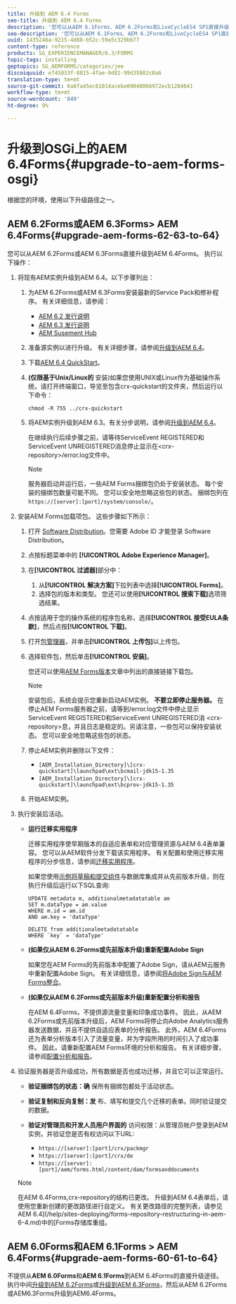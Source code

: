 ```yaml
---
title: 升级到 AEM 6.4 Forms
seo-title: 升级到 AEM 6.4 Forms
description: '您可以从AEM 6.1Forms、AEM 6.2Forms和LiveCycleES4 SP1直接升级到6.3Forms。 '
seo-description: '您可以从AEM 6.1Forms、AEM 6.2Forms和LiveCycleES4 SP1直接升级到6.3Forms。 '
uuid: 1435246a-9215-4d88-b52c-59a5c329bb77
content-type: reference
products: SG_EXPERIENCEMANAGER/6.3/FORMS
topic-tags: installing
geptopics: SG_AEMFORMS/categories/jee
discoiquuid: e745033f-8015-4fae-9d82-99d35802c0a6
translation-type: tm+mt
source-git-commit: 6a8fa45ec61014acebe09048066972ecb1284641
workflow-type: tm+mt
source-wordcount: '849'
ht-degree: 9%

---
```



# 升级到OSGi上的AEM 6.4Forms{#upgrade-to-aem-forms-osgi}

根据您的环境，使用以下升级路径之一。

## AEM 6.2Forms或AEM 6.3Forms> AEM 6.4Forms{#upgrade-aem-forms-62-63-to-64}

您可以从AEM 6.2Forms或AEM 6.3Forms直接升级到AEM 6.4Forms。 执行以下操作：

1. 将现有AEM实例升级到AEM 6.4。以下步骤列出：

   1. 为AEM 6.2Forms或AEM 6.3Forms安装最新的Service Pack和修补程序。 有关详细信息，请参阅：

      * [AEM 6.2 发行说明](https://helpx.adobe.com/cn/experience-manager/6-2/release-notes.html)
      * [AEM 6.3 发行说明](https://helpx.adobe.com/cn/experience-manager/6-3/release-notes.html)
      * [AEM Susement Hub](https://helpx.adobe.com/experience-manager/aem-releases-updates.html)
   1. 准备源实例以进行升级。 有关详细步骤，请参阅[升级到AEM 6.4](/help/sites-deploying/upgrade.md#preparing%20the%20source%20instance)。
   1. 下载[AEM 6.4 QuickStart](/help/sites-deploying/deploy.md#getting%20the%20software)。
   1. **(仅限基于Unix/Linux的** 安装)如果您使用UNIX或Linux作为基础操作系统，请打开终端窗口，导览至包含crx-quickstart的文件夹，然后运行以下命令：

      `chmod -R 755 ../crx-quickstart`

   1. 将AEM实例升级到AEM 6.3。有关分步说明，请参阅[升级到AEM 6.4](/help/sites-deploying/upgrade.md)。

      在继续执行后续步骤之前，请等待ServiceEvent REGISTERED和ServiceEvent UNREGISTERED消息停止显示在&lt;crx-repository>/error.log文件中。

      >[!NOTE]
      >
      >服务器启动并运行后，一些AEM Forms捆绑包仍处于安装状态。 每个安装的捆绑包数量可能不同。 您可以安全地忽略这些包的状态。 捆绑包列在`https://[server]:[port]/system/console/`。


1. 安装AEM Forms加载项包。 这些步骤如下所示：

   1. 打开 [Software Distribution](https://experience.adobe.com/downloads)。您需要 Adobe ID 才能登录 Software Distribution。
   1. 点按标题菜单中的 **[!UICONTROL Adobe Experience Manager]**。
   1. 在&#x200B;**[!UICONTROL 过滤器]**&#x200B;部分中：
      1. 从&#x200B;**[!UICONTROL 解决方案]**&#x200B;下拉列表中选择&#x200B;**[!UICONTROL Forms]**。
      1. 选择包的版本和类型。 您还可以使用&#x200B;**[!UICONTROL 搜索下载]**&#x200B;选项筛选结果。
   1. 点按适用于您的操作系统的程序包名称，选择&#x200B;**[!UICONTROL 接受EULA条款]**，然后点按&#x200B;**[!UICONTROL 下载]**。
   1. 打开[包管理器](https://docs.adobe.com/content/help/zh-Hans/experience-manager-65/administering/contentmanagement/package-manager.html)，并单击&#x200B;**[!UICONTROL 上传包]**&#x200B;以上传包。
   1. 选择软件包，然后单击&#x200B;**[!UICONTROL 安装]**。

      您还可以使用[AEM Forms版本](https://helpx.adobe.com/cn/aem-forms/kb/aem-forms-releases.html)文章中列出的直接链接下载包。

      >[!NOTE]
      >
      >安装包后，系统会提示您重新启动AEM实例。 **不要立即停止服务器。** 在停止AEM Forms服务器之前，请等到/error.log文件中停止显示ServiceEvent REGISTERED和ServiceEvent UNREGISTERED消 &lt;crx-repository>息，并且日志是稳定的。另请注意，一些包可以保持安装状态。 您可以安全地忽略这些包的状态。

   1. 停止AEM实例并删除以下文件：

      * `[AEM_Installation_Directory]\[crx-quickstart]\launchpad\ext\bcmail-jdk15-1.35`
      * `[AEM_Installation_Directory]\[crx-quickstart]\launchpad\ext\bcprov-jdk15-1.35`
   1. 开始AEM实例。


1. 执行安装后活动。

   * **运行迁移实用程序**

      迁移实用程序使早期版本的自适应表单和对应管理资源与AEM 6.4表单兼容。 您可以从AEM软件分发下载该实用程序。 有关配置和使用迁移实用程序的分步信息，请参阅[迁移实用程序](/help/forms/using/migration-utility.md)。

      如果您使用[示例将草稿和提交组件](integrate-draft-submission-database.md)与数据库集成并从先前版本升级，则在执行升级后运行以下SQL查询:

      ```
      UPDATE metadata m, additionalmetadatatable am
      SET m.dataType = am.value
      WHERE m.id = am.id
      AND am.key = 'dataType'
      ```

      ```
      DELETE from additionalmetadatatable
      WHERE `key` = 'dataType'
      ```

   * **(如果仅从AEM 6.2Forms或先前版本升级)重新配置Adobe Sign**

      如果您在AEM Forms的先前版本中配置了Adobe Sign，请从AEM云服务中重新配置Adobe Sign。 有关详细信息，请参阅[将Adobe Sign与AEM Forms整合](/help/forms/using/adobe-sign-integration-adaptive-forms.md)。

   * **(如果仅从AEM 6.2Forms或先前版本升级)重新配置分析和报告**

      在AEM 6.4Forms，不提供源流量变量和印象成功事件。 因此，从AEM 6.2Forms或先前版本升级后，AEM Forms将停止向Adobe Analytics服务器发送数据，并且不提供自适应表单的分析报告。 此外，AEM 6.4Forms还为表单分析版本引入了流量变量，并为字段所用的时间引入了成功事件。 因此，请重新配置AEM Forms环境的分析和报告。 有关详细步骤，请参阅[配置分析和报告](/help/forms/using/configure-analytics-forms-documents.md)。

1. 验证服务器是否升级成功，所有数据是否也成功迁移，并且它可以正常运行。

   * **验证捆绑包的状态：确** 保所有捆绑包都处于活动状态。
   * **验证复制和反向复制：发** 布、填写和提交几个迁移的表单。同时验证提交的数据。
   * **验证对管理员和开发人员用户界面的** 访问权限：从管理员帐户登录到AEM实例，并验证您是否有权访问以下URL:

      * `https://[server]:[port]/crx/packmgr`
      * `https://[server]:[port]/crx/de`
      * `https://[server]:[port]/aem/forms.html/content/dam/formsanddocuments`

   >[!NOTE]
   在AEM 6.4Forms,crx-repository的结构已更改。 升级到AEM 6.4表单后，请使用您重新创建的更改路径进行自定义。 有关更改路径的完整列表，请参见AEM 6.4](/help/sites-deploying/forms-repository-restructuring-in-aem-6-4.md)中的[Forms存储库重组。

## AEM 6.0Forms和AEM 6.1Forms > AEM 6.4Forms{#upgrade-aem-forms-60-61-to-64}

不提供从&#x200B;**AEM 6.0Forms**&#x200B;和&#x200B;**AEM 6.1Forms**&#x200B;到AEM 6.4Forms的直接升级途径。 执行中间[升级到AEM 6.2Forms](/help/forms/using/upgrade.md)或[升级到AEM 6.3Forms](/help/forms/using/upgrade.md)，然后从AEM 6.2Forms或AEM6.3Forms升级到AEM6.4Forms。
